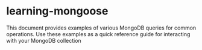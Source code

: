# learning-mongoose

This document provides examples of various MongoDB queries for common operations. Use these examples as a quick reference guide for interacting with your MongoDB collection
